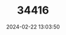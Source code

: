 ---
title: "34416"
category: "Amentotaxus poilanei"
draft: false
date: 2024-02-22 13:03:50
languages:
  Vietnamese: ["Dẻ tùng Nam", "De Tung Poa Ian", "Sam bông Nam"]
  English: ["Poilane's Catkin Yew"]
---